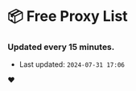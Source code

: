 # :package: Free Proxy List
### Updated every 15 minutes.

- Last updated: `2024-07-31 17:06`

:heart:

